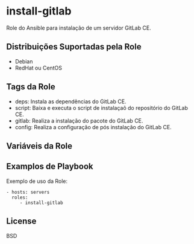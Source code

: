 install-gitlab
=========

Role do Ansible para instalação de um servidor GitLab CE.

Distribuições Suportadas pela Role
------------

- Debian
- RedHat ou CentOS


Tags da Role 
--------------

- deps: Instala as dependências do GitLab CE.
- script: Baixa e executa o script de instalaçaõ do repositório do GitLab CE.
- gitlab: Realiza a instalação do pacote do GitLab CE.
- config: Realiza a configuração de pós instalação do GitLab CE.
  

Variáveis da Role
--------------


Examplos de Playbook
----------------

Exemplo de uso da Role:

    - hosts: servers
      roles:
         - install-gitlab

License
-------

BSD
